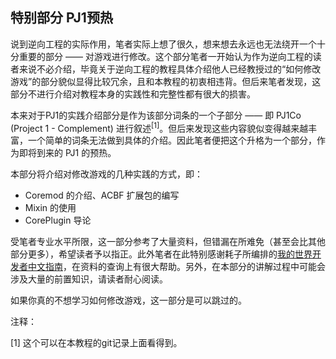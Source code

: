 ## 特别部分 PJ1预热
说到逆向工程的实际作用，笔者实际上想了很久，想来想去永远也无法绕开一个十分重要的部分 —— 对游戏进行修改。这个部分笔者一开始认为作为逆向工程的读者来说不必介绍，毕竟关于逆向工程的教程具体介绍他人已经教授过的“如何修改游戏”的部分貌似显得比较冗余，且和本教程的初衷相违背。但后来笔者发现，这部分不进行介绍对教程本身的实践性和完整性都有很大的损害。

本来对于PJ1的实践介绍部分是作为该部分词条的一个子部分 —— 即 PJ1Co (Project 1 - Complement) 进行叙述<sup>[1]</sup>。但后来发现这些内容貌似变得越来越丰富，一个简单的词条无法做到具体的介绍。因此笔者便把这个升格为一个部分，作为即将到来的 PJ1 的预热。

本部分将介绍对修改游戏的几种实践的方式，即：
* Coremod 的介绍、ACBF 扩展包的编写
* Mixin 的使用
* CorePlugin 导论

受笔者专业水平所限，这一部分参考了大量资料，但错漏在所难免（甚至会比其他部分更多），希望读者予以指正。此外笔者在此特别感谢耗子所编排的[我的世界开发者中文指南](https://github.com/Mouse0w0/MinecraftDeveloperGuide)，在资料的查询上有很大帮助。另外，在本部分的讲解过程中可能会涉及大量的前置知识，请读者耐心阅读。

如果你真的不想学习如何修改游戏，这一部分是可以跳过的。

注释：

[1] 这个可以在本教程的git记录上面看得到。